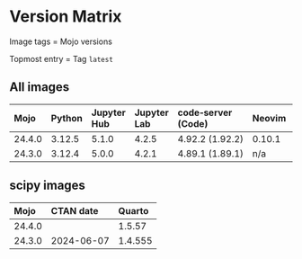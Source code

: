 # Version Matrix

Image tags = Mojo versions

Topmost entry = Tag `latest`

## All images

| Mojo   | Python     | Jupyter Hub | Jupyter Lab | code‑server (Code) | Neovim | Git    | Git LFS | Pandoc | Linux distro |
|:-------|:-----------|:------------|:------------|:-------------------|:-------|:-------|:--------|:-------|:-------------|
| 24.4.0 | 3.12.5     | 5.1.0       | 4.2.5       | 4.92.2 (1.92.2)    | 0.10.1 | 2.46.0 | 3.5.1   | 3.2    | Debian 12    |
| 24.3.0 | 3.12.4     | 5.0.0       | 4.2.1       | 4.89.1 (1.89.1)    | n/a    | 2.45.2 | 3.5.1   | 3.1.11 | Debian 12    |

## scipy images

| Mojo   | CTAN date  | Quarto  |
|:-------|:-----------|:--------|
| 24.4.0 |            | 1.5.57  |
| 24.3.0 | 2024-06-07 | 1.4.555 |
